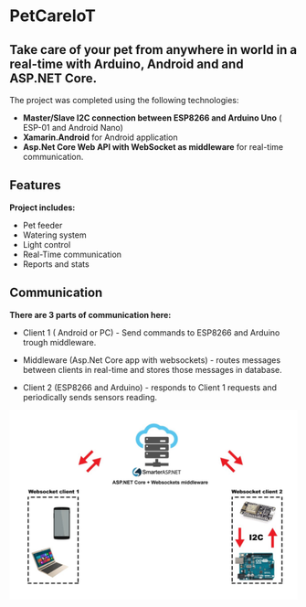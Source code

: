 # PetCareIoT
## Take care of your pet from anywhere in world in a real-time with Arduino, Android and and ASP.NET Core.

The project was completed using the following technologies:

- **Master/Slave I2C connection between ESP8266 and Arduino Uno** ( ESP-01 and Android Nano)
- **Xamarin.Android** for Android application
- **Asp.Net Core Web API with WebSocket as middleware** for real-time communication.

## Features
**Project includes:**
- Pet feeder
- Watering system
- Light control
- Real-Time communication
- Reports and stats

## Communication
**There are 3 parts of communication here:**

- Client 1 ( Android or PC) - Send commands to ESP8266 and Arduino trough middleware.

- Middleware (Asp.Net Core app with websockets) - routes messages between clients in real-time and stores those messages in database.

- Client 2 (ESP8266 and Arduino) - responds to Client 1 requests and periodically sends sensors reading.

![Communication flow](https://github.com/sadreactonly/PetCareIoT/blob/master/PetCareIoT.Images/communication_flow.jpg?raw=true)
